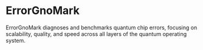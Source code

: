 # ErrorGnoMark
ErrorGnoMark diagnoses and benchmarks quantum chip errors, focusing on scalability, quality, and speed across all layers of the quantum operating system.
